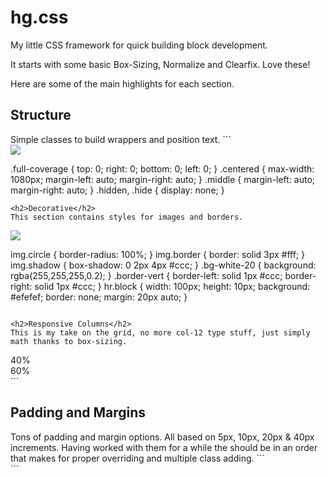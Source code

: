 # hg.css
My little CSS framework for quick building block development.

It starts with some basic Box-Sizing, Normalize and Clearfix. Love these!

Here are some of the main highlights for each section.

<h2>Structure</h2>
Simple classes to build wrappers and position text.
```
<div class="centered">
  <div class="img full-coverage"><img src="#" class="block"></div>
</div>

.full-coverage { top: 0; right: 0; bottom: 0; left: 0; }
.centered { max-width: 1080px; margin-left: auto; margin-right: auto; }
.middle { margin-left: auto; margin-right: auto; }
.hidden, .hide { display: none; }
```
<h2>Decorative</h2>
This section contains styles for images and borders.

```
<img src='#' class="circle border shadow">

img.circle { border-radius: 100%; }
img.border { border: solid 3px #fff; }
img.shadow { box-shadow: 0 2px 4px #ccc; }
.bg-white-20 { background: rgba(255,255,255,0.2); }
.border-vert { border-left: solid 1px #ccc; border-right: solid 1px #ccc; }
hr.block { width: 100px; height: 10px; background: #efefef; border: none; margin: 20px auto; }
```

<h2>Responsive Columns</h2>
This is my take on the grid, no more col-12 type stuff, just simply math thanks to box-sizing.
```
<div class="col-wrap cf">
  <div class="col col-40">40%</div>
  <div class="col col-60">60%</div>
</div>
```

<h2>Padding and Margins</h2>
Tons of padding and margin options. All based on 5px, 10px, 20px & 40px increments. Having worked with them for a while the should be in an order that makes for proper overriding and multiple class adding.
```
<div class="pad-sml"></div>
<div class="pad-vert-med"></div>
<div class="mar-horz-lrg"></div>
<div class="mar-bot-1"></div>
<div class="mar-xlrg mar-no-top"></div>
```
